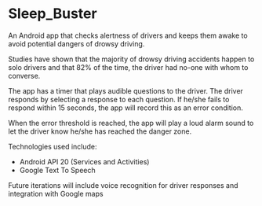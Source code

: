 Sleep_Buster
============

An Android app that checks alertness of drivers and keeps them awake to avoid potential dangers of drowsy driving.

Studies have shown that the majority of drowsy driving accidents happen to solo drivers and that 82% of 
the time,  the driver had no-one with whom to converse. 

The app has a timer that plays audible questions to the driver. The driver responds by selecting a response to each question. 
If he/she fails to respond within 15 seconds, the app will record this as an error condition. 

When the error threshold is reached, the app will play a loud alarm sound to let the driver know he/she has reached the danger zone. 

Technologies used include:
- Android API 20 (Services and Activities)
- Google Text To Speech

Future iterations will include voice recognition for driver responses and integration with Google maps
